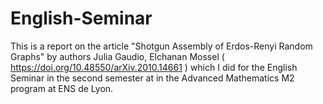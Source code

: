# English-Seminar
This is a report on the article "Shotgun Assembly of Erdos-Renyi Random Graphs" by authors Julia Gaudio, Elchanan Mossel
( https://doi.org/10.48550/arXiv.2010.14661 ) which I did for the English Seminar in the second semester at in the Advanced Mathematics M2 program at ENS de Lyon. 
